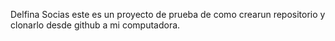 Delfina Socias
este es un proyecto de prueba de como crearun repositorio y clonarlo desde github a mi computadora.